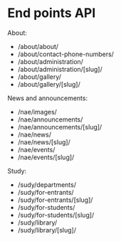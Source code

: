 # End points API

About:

- /about/about/
- /about/contact-phone-numbers/
- /about/administration/
- /about/administration/[slug]/
- /about/gallery/
- /about/gallery/[slug]/

News and announcements:

- /nae/images/
- /nae/announcements/
- /nae/announcements/[slug]/
- /nae/news/
- /nae/news/[slug]/
- /nae/events/
- /nae/events/[slug]/

Study:

- /sudy/departments/
- /sudy/for-entrants/
- /sudy/for-entrants/[slug]/
- /sudy/for-students/
- /sudy/for-students/[slug]/
- /sudy/library/
- /sudy/library/[slug]/
